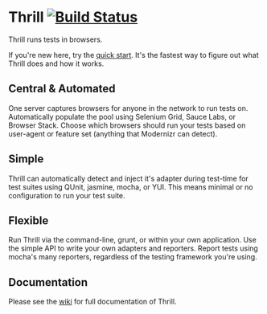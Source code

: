 # Thrill [![Build Status](https://secure.travis-ci.org/turn/thrill.png)](http://travis-ci.org/ozanturgut/thrill)

Thrill runs tests in browsers.

If you're new here, try the [quick start](https://github.com/turn/thrill/wiki/Use). 
It's the fastest way to figure out what Thrill does and how it works.

## Central & Automated
One server captures browsers for anyone in the network to run tests on. Automatically
populate the pool using Selenium Grid, Sauce Labs, or Browser Stack. Choose which
browsers should run your tests based on user-agent or feature set (anything that Modernizr can detect).

## Simple
Thrill can automatically detect and inject it's adapter during test-time for test
suites using QUnit, jasmine, mocha, or YUI. This means minimal or no configuration
to run your test suite.

## Flexible
Run Thrill via the command-line, grunt, or within your own application. 
Use the simple API to write your own adapters and reporters. Report tests 
using mocha's many reporters, regardless of the testing framework you're using.

## Documentation
Please see the [wiki](https://github.com/turn/thrill/wiki) for full documentation of Thrill.
